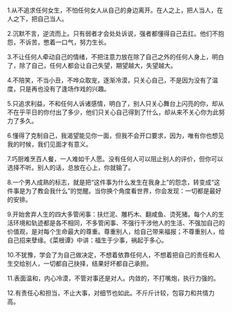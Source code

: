1.从不追求任何女生，不怕任何女人从自己的身边离开。在人之上，把人当人，在人之下，把自己当人。

2.沉默不言，逆流而上。只有弱者才会处处诉说，强者都懂得自己去扛。他们不抱怨，不诉苦，憋着一口气，努力生长。

3.不让任何人牵动自己的情绪，不把注意力放在除了自己之外的任何人身上，明白了，除了自己，任何人都会让自己失望，期望越大，失望越大。

4.不陪笑，不当小丑，不哗众取宠，逐渐冷漠，只关心自己，不是因为没有了温度，只是再也没有了逢场作戏的兴趣。

5.只追求利益，不和任何人诉诸感情，明白了，别人只关心舞台上闪亮的你，却从不在乎平日的你付出了多少，他们只关心自己得到了什么，却从来不关心你为此努力了多久。

6.懂得了克制自己，我渴望能见你一面，但我不会开口要求，因为，唯有你也想见我的时候，我们见面才有意义。

7.巧厨难烹百人餐，一人难如千人愿。没有任何人可以阻止别人的评价，但你可以选择不听。别人的话，总放在心上，你就输了。

8.一个男人成熟的标志，就是把“这件事为什么发生在我身上”的怨念，转变成“这件事是为了教会我什么”的觉醒。当你换个角度看世界，你会发现：一切都是最好的安排。

9.开始舍弃人生的四大多管闲事：扶烂泥、雕朽木、翻咸鱼、烫死猪。每个人的生活环境和轨迹都是各不相同，不多管闲事、不强行干涉他人的生活、不强加自己的价值观，是对每个生命最大的尊重。尊重别人，给自己带来福报；不尊重别人，给自己招来孽缘。《菜根谭》中讲：福生于少事，祸起于多心。

10.不犹豫，学会了为自己做决定，不想着依靠任何人，不想着把自己的责任和人生交给别人，一切都自己抉择，结果好坏都自己承担。

11.表面温和，内心冷漠，不管对事还是对人。内敛的，不打嘴炮，执行力强的。

12.有责任心和担当，不止大事，对细节也如此。不斤斤计较，包容力和共情力高。